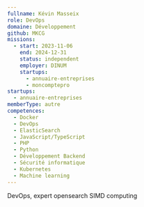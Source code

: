 ```yaml
---
fullname: Kévin Masseix
role: DevOps
domaine: Développement
github: MKCG
missions:
  - start: 2023-11-06
    end: 2024-12-31
    status: independent
    employer: DINUM
    startups:
      - annuaire-entreprises
      - moncomptepro
startups:
  - annuaire-entreprises
memberType: autre
competences:
  - Docker
  - DevOps
  - ElasticSearch
  - JavaScript/TypeScript
  - PHP
  - Python
  - Développement Backend
  - Sécurité informatique
  - Kubernetes
  - Machine learning
---
```

DevOps, expert opensearch  SIMD computing